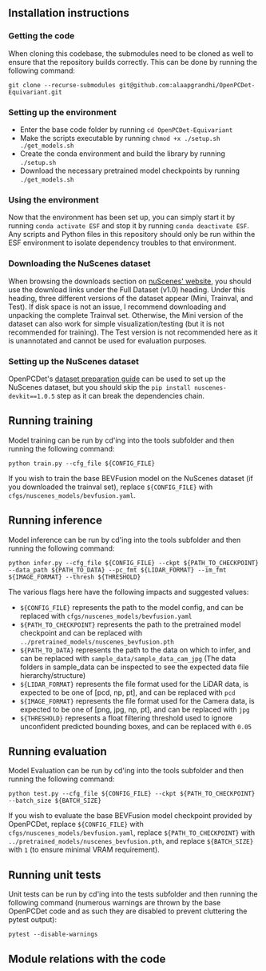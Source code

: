 ## Installation instructions
### Getting the code
When cloning this codebase, the submodules need to be cloned as well to ensure that the repository builds correctly. This can be done by running the following command:
```
git clone --recurse-submodules git@github.com:alaapgrandhi/OpenPCDet-Equivariant.git
```

### Setting up the environment
- Enter the base code folder by running `cd OpenPCDet-Equivariant`
- Make the scripts executable by running `chmod +x ./setup.sh ./get_models.sh`
- Create the conda environment and build the library by running `./setup.sh`
- Download the necessary pretrained model checkpoints by running `./get_models.sh` 

### Using the environment
Now that the environment has been set up, you can simply start it by running `conda activate ESF` and stop it by running `conda deactivate ESF`. Any scripts and Python files in this repository should only be run within the ESF environment to isolate dependency troubles to that environment.

### Downloading the NuScenes dataset
When browsing the downloads section on [nuScenes' website](https://www.nuscenes.org/nuscenes#download), you should use the download links under the Full Dataset (v1.0) heading. Under this heading, three different versions of the dataset appear (Mini, Trainval, and Test). If disk space is not an issue, I recommend downloading and unpacking the complete Trainval set. Otherwise, the Mini version of the dataset can also work for simple visualization/testing (but it is not recommended for training). The Test version is not recommended here as it is unannotated and cannot be used for evaluation purposes.

### Setting up the NuScenes dataset
OpenPCDet's [dataset preparation guide](https://github.com/open-mmlab/OpenPCDet/blob/master/docs/GETTING_STARTED.md) can be used to set up the NuScenes dataset, but you should skip the `pip install nuscenes-devkit==1.0.5` step as it can break the dependencies chain.

## Running training
Model training can be run by cd'ing into the tools subfolder and then running the following command:
```
python train.py --cfg_file ${CONFIG_FILE}
```

If you wish to train the base BEVFusion model on the NuScenes dataset (if you downloaded the trainval set), replace `${CONFIG_FILE}` with `cfgs/nuscenes_models/bevfusion.yaml`. 

## Running inference
Model inference can be run by cd'ing into the tools subfolder and then running the following command:
```
python infer.py --cfg_file ${CONFIG_FILE} --ckpt ${PATH_TO_CHECKPOINT} --data_path ${PATH_TO_DATA} --pc_fmt ${LIDAR_FORMAT} --im_fmt ${IMAGE_FORMAT} --thresh ${THRESHOLD}
```
The various flags here have the following impacts and suggested values:
- `${CONFIG_FILE}` represents the path to the model config, and can be replaced with `cfgs/nuscenes_models/bevfusion.yaml`
- `${PATH_TO_CHECKPOINT}` represents the path to the pretrained model checkpoint and can be replaced with `../pretrained_models/nuscenes_bevfusion.pth`
- `${PATH_TO_DATA}` represents the path to the data on which to infer, and can be replaced with `sample_data/sample_data_cam_jpg` (The data folders in sample_data can be inspected to see the expected data file hierarchy/structure)
- `${LIDAR_FORMAT}` represents the file format used for the LiDAR data, is expected to be one of [pcd, np, pt], and can be replaced with `pcd`
- `${IMAGE_FORMAT}` represents the file format used for the Camera data, is expected to be one of [png, jpg, np, pt], and can be replaced with `jpg`
- `${THRESHOLD}` represents a float filtering threshold used to ignore unconfident predicted bounding boxes, and can be replaced with `0.05`

## Running evaluation
Model Evaluation can be run by cd'ing into the tools subfolder and then running the following command:
```
python test.py --cfg_file ${CONFIG_FILE} --ckpt ${PATH_TO_CHECKPOINT} --batch_size ${BATCH_SIZE}
```

If you wish to evaluate the base BEVFusion model checkpoint provided by OpenPCDet, replace `${CONFIG_FILE}` with `cfgs/nuscenes_models/bevfusion.yaml`, replace `${PATH_TO_CHECKPOINT}` with `../pretrained_models/nuscenes_bevfusion.pth`, and replace `${BATCH_SIZE}` with `1` (to ensure minimal VRAM requirement).

## Running unit tests
Unit tests can be run by cd'ing into the tests subfolder and then running the following command (numerous warnings are thrown by the base OpenPCDet code and as such they are disabled to prevent cluttering the pytest output):
```
pytest --disable-warnings
```

## Module relations with the code

